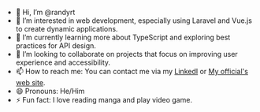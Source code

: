 - 👋 Hi, I’m @randyrt
- 👀 I’m interested in web development, especially using Laravel and Vue.js to create dynamic applications.
- 🌱 I’m currently learning more about TypeScript and exploring best practices for API design.
- 💞️ I’m looking to collaborate on projects that focus on improving user experience and accessibility.
- 📫 How to reach me: You can contact me via my [LinkedI](http://linkedin.com/in/randy-ragnar-3a935828a) or [My official's web site](https://randyporfolio.netlify.app).
- 😄 Pronouns: He/Him
- ⚡ Fun fact: I love reading manga and play video game.

